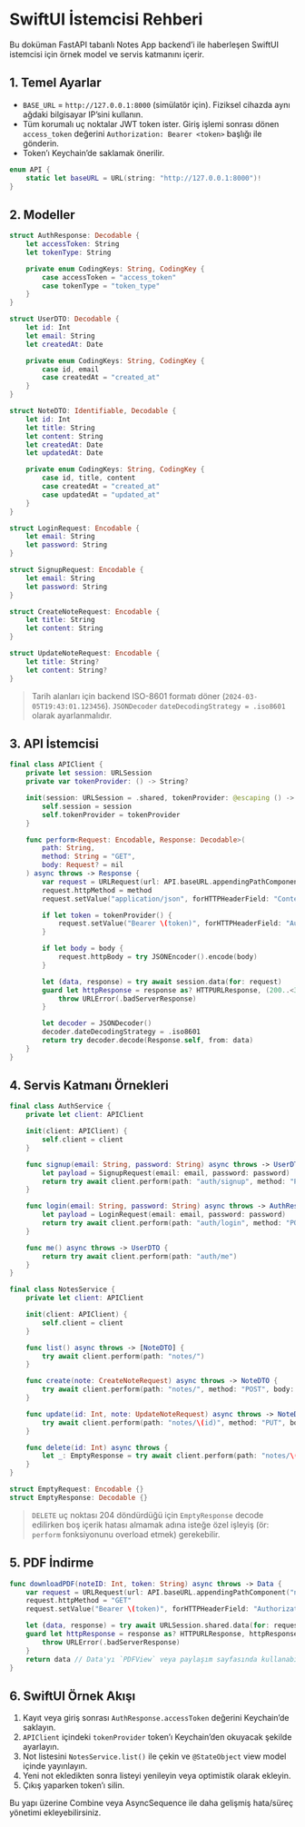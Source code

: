 # SwiftUI İstemcisi Rehberi

Bu doküman FastAPI tabanlı Notes App backend’i ile haberleşen SwiftUI istemcisi için örnek model ve servis katmanını içerir.

## 1. Temel Ayarlar
- `BASE_URL` = `http://127.0.0.1:8000` (simülatör için). Fiziksel cihazda aynı ağdaki bilgisayar IP’sini kullanın.
- Tüm korumalı uç noktalar JWT token ister. Giriş işlemi sonrası dönen `access_token` değerini `Authorization: Bearer <token>` başlığı ile gönderin.
- Token’ı Keychain’de saklamak önerilir.

```swift
enum API {
    static let baseURL = URL(string: "http://127.0.0.1:8000")!
}
```

## 2. Modeller
```swift
struct AuthResponse: Decodable {
    let accessToken: String
    let tokenType: String

    private enum CodingKeys: String, CodingKey {
        case accessToken = "access_token"
        case tokenType = "token_type"
    }
}

struct UserDTO: Decodable {
    let id: Int
    let email: String
    let createdAt: Date

    private enum CodingKeys: String, CodingKey {
        case id, email
        case createdAt = "created_at"
    }
}

struct NoteDTO: Identifiable, Decodable {
    let id: Int
    let title: String
    let content: String
    let createdAt: Date
    let updatedAt: Date

    private enum CodingKeys: String, CodingKey {
        case id, title, content
        case createdAt = "created_at"
        case updatedAt = "updated_at"
    }
}

struct LoginRequest: Encodable {
    let email: String
    let password: String
}

struct SignupRequest: Encodable {
    let email: String
    let password: String
}

struct CreateNoteRequest: Encodable {
    let title: String
    let content: String
}

struct UpdateNoteRequest: Encodable {
    let title: String?
    let content: String?
}
```

> Tarih alanları için backend ISO-8601 formatı döner (`2024-03-05T19:43:01.123456`). `JSONDecoder` `dateDecodingStrategy = .iso8601` olarak ayarlanmalıdır.

## 3. API İstemcisi
```swift
final class APIClient {
    private let session: URLSession
    private var tokenProvider: () -> String?

    init(session: URLSession = .shared, tokenProvider: @escaping () -> String?) {
        self.session = session
        self.tokenProvider = tokenProvider
    }

    func perform<Request: Encodable, Response: Decodable>(
        path: String,
        method: String = "GET",
        body: Request? = nil
    ) async throws -> Response {
        var request = URLRequest(url: API.baseURL.appendingPathComponent(path))
        request.httpMethod = method
        request.setValue("application/json", forHTTPHeaderField: "Content-Type")

        if let token = tokenProvider() {
            request.setValue("Bearer \(token)", forHTTPHeaderField: "Authorization")
        }

        if let body = body {
            request.httpBody = try JSONEncoder().encode(body)
        }

        let (data, response) = try await session.data(for: request)
        guard let httpResponse = response as? HTTPURLResponse, (200..<300).contains(httpResponse.statusCode) else {
            throw URLError(.badServerResponse)
        }

        let decoder = JSONDecoder()
        decoder.dateDecodingStrategy = .iso8601
        return try decoder.decode(Response.self, from: data)
    }
}
```

## 4. Servis Katmanı Örnekleri
```swift
final class AuthService {
    private let client: APIClient

    init(client: APIClient) {
        self.client = client
    }

    func signup(email: String, password: String) async throws -> UserDTO {
        let payload = SignupRequest(email: email, password: password)
        return try await client.perform(path: "auth/signup", method: "POST", body: payload)
    }

    func login(email: String, password: String) async throws -> AuthResponse {
        let payload = LoginRequest(email: email, password: password)
        return try await client.perform(path: "auth/login", method: "POST", body: payload)
    }

    func me() async throws -> UserDTO {
        return try await client.perform(path: "auth/me")
    }
}

final class NotesService {
    private let client: APIClient

    init(client: APIClient) {
        self.client = client
    }

    func list() async throws -> [NoteDTO] {
        try await client.perform(path: "notes/")
    }

    func create(note: CreateNoteRequest) async throws -> NoteDTO {
        try await client.perform(path: "notes/", method: "POST", body: note)
    }

    func update(id: Int, note: UpdateNoteRequest) async throws -> NoteDTO {
        try await client.perform(path: "notes/\(id)", method: "PUT", body: note)
    }

    func delete(id: Int) async throws {
        let _: EmptyResponse = try await client.perform(path: "notes/\(id)", method: "DELETE", body: Optional<EmptyRequest>.none)
    }
}

struct EmptyRequest: Encodable {}
struct EmptyResponse: Decodable {}
```

> `DELETE` uç noktası 204 döndürdüğü için `EmptyResponse` decode edilirken boş içerik hatası almamak adına isteğe özel işleyiş (ör: `perform` fonksiyonunu overload etmek) gerekebilir.

## 5. PDF İndirme
```swift
func downloadPDF(noteID: Int, token: String) async throws -> Data {
    var request = URLRequest(url: API.baseURL.appendingPathComponent("notes/\(noteID)/pdf"))
    request.httpMethod = "GET"
    request.setValue("Bearer \(token)", forHTTPHeaderField: "Authorization")

    let (data, response) = try await URLSession.shared.data(for: request)
    guard let httpResponse = response as? HTTPURLResponse, httpResponse.statusCode == 200 else {
        throw URLError(.badServerResponse)
    }
    return data // Data'yı `PDFView` veya paylaşım sayfasında kullanabilirsiniz.
}
```

## 6. SwiftUI Örnek Akışı
1. Kayıt veya giriş sonrası `AuthResponse.accessToken` değerini Keychain’de saklayın.
2. `APIClient` içindeki `tokenProvider` token’ı Keychain’den okuyacak şekilde ayarlayın.
3. Not listesini `NotesService.list()` ile çekin ve `@StateObject` view model içinde yayınlayın.
4. Yeni not ekledikten sonra listeyi yenileyin veya optimistik olarak ekleyin.
5. Çıkış yaparken token’ı silin.

Bu yapı üzerine Combine veya AsyncSequence ile daha gelişmiş hata/süreç yönetimi ekleyebilirsiniz.

